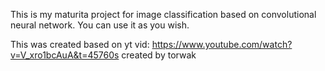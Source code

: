 This is my maturita project for image classification based on convolutional neural network.
You can use it as you wish.

This was created based on yt vid: https://www.youtube.com/watch?v=V_xro1bcAuA&t=45760s
created by torwak
